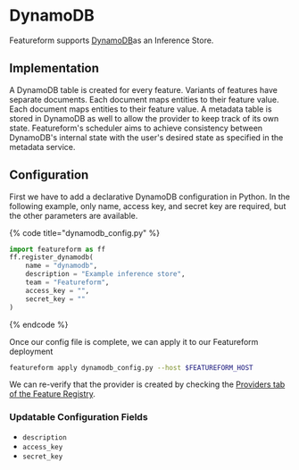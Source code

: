 # DynamoDB

Featureform supports [DynamoDB](https://aws.amazon.com/dynamodb/)as an Inference Store.

## Implementation

A DynamoDB table is created for every feature. Variants of features have separate documents. Each document maps entities to their feature value.  Each document maps entities to their feature value. A metadata table is stored in DynamoDB as well to allow the provider to keep track of its own state. Featureform's scheduler aims to achieve consistency between DynamoDB's internal state with the user's desired state as specified in the metadata service.

## Configuration

First we have to add a declarative DynamoDB configuration in Python. In the following example, only name, access key, and secret key are required, but the other parameters are available.

{% code title="dynamodb_config.py" %}

```python
import featureform as ff
ff.register_dynamodb(
    name = "dynamodb",
    description = "Example inference store",
    team = "Featureform",
    access_key = "",
    secret_key = ""
)
```

{% endcode %}

Once our config file is complete, we can apply it to our Featureform deployment

```bash
featureform apply dynamodb_config.py --host $FEATUREFORM_HOST
```

We can re-verify that the provider is created by checking the [Providers tab of the Feature Registry](../getting-started/exploring-the-feature-registry.md).

### Updatable Configuration Fields

* `description`
* `access_key`
* `secret_key`
